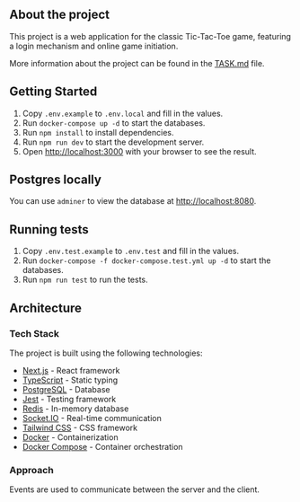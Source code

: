 
## About the project

This project is a web application for the classic Tic-Tac-Toe game, featuring a login mechanism and online game initiation.

More information about the project can be found in the [TASK.md](TASK.md) file.

## Getting Started

1. Copy `.env.example` to `.env.local` and fill in the values.
2. Run `docker-compose up -d` to start the databases.
3. Run `npm install` to install dependencies.
4. Run `npm run dev` to start the development server.
5. Open [http://localhost:3000](http://localhost:3000) with your browser to see the result.

## Postgres locally

You can use `adminer` to view the database at [http://localhost:8080](http://localhost:8080).

## Running tests
1. Copy `.env.test.example` to `.env.test` and fill in the values.
2. Run `docker-compose -f docker-compose.test.yml up -d` to start the databases.
3. Run `npm run test` to run the tests.

## Architecture

### Tech Stack
The project is built using the following technologies:
- [Next.js](https://nextjs.org/) - React framework
- [TypeScript](https://www.typescriptlang.org/) - Static typing
- [PostgreSQL](https://www.postgresql.org/) - Database
- [Jest](https://jestjs.io/) - Testing framework
- [Redis](https://redis.io/) - In-memory database
- [Socket.IO](https://socket.io/) - Real-time communication
- [Tailwind CSS](https://tailwindcss.com/) - CSS framework
- [Docker](https://www.docker.com/) - Containerization
- [Docker Compose](https://docs.docker.com/compose/) - Container orchestration

### Approach

Events are used to communicate between the server and the client. 